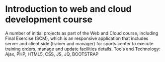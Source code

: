 # Introduction to web and cloud development course
A number of initial projects as part of the Web and Cloud course, including Final Exercise (SCM), which is an responsive application that includes server and client side (trainer and manager) for sports center to execute training orders, manage and update facilities details. Tools and Technology: Ajax, PHP, HTML5, CSS, JS, JQ, BOOTSTRAP
